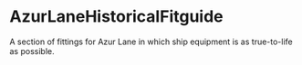 # AzurLaneHistoricalFitguide
A section of fittings for Azur Lane in which ship equipment is as true-to-life as possible.
